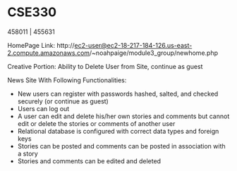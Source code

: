 # CSE330
458011 | 455631

HomePage Link: http://ec2-user@ec2-18-217-184-126.us-east-2.compute.amazonaws.com/~noahpaige/module3_group/newhome.php

Creative Portion: Ability to Delete User from Site, continue as guest


News Site With Following Functionalities:
- New users can register with passwords  hashed, salted, and checked securely (or continue as guest)
- Users can log out
- A user can edit and delete his/her own stories and comments but cannot edit or delete the stories or comments of another user
- Relational database is configured with correct data types and foreign keys
- Stories can be posted and comments can be posted in association with a story
- Stories and comments can be edited and deleted
